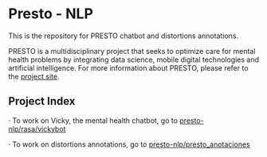 # Presto - NLP

This is the repository for PRESTO chatbot and distortions annotations.

PRESTO is a multidisciplinary project that seeks to optimize care for mental health problems by integrating data science, mobile digital technologies and artificial intelligence. For more information about PRESTO, please refer to the [project site](https://www.prestoclinic.cat/?lang=en).

## Project Index

· To work on Vicky, the mental health chatbot, go to [presto-nlp/rasa/vickybot](https://github.com/TeMU-BSC/presto-nlp/tree/master/rasa/vickybot)


· To work on distortions annotations, go to [presto-nlp/presto_anotaciones](https://github.com/TeMU-BSC/presto-nlp/tree/master/presto_anotaciones)
